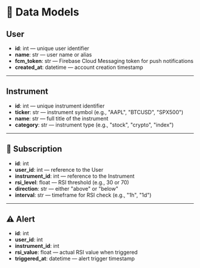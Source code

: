 # 📘 Data Models

## User
- **id**: int — unique user identifier  
- **name**: str — user name or alias  
- **fcm_token**: str — Firebase Cloud Messaging token for push notifications  
- **created_at**: datetime — account creation timestamp  

---

## Instrument
- **id**: int — unique instrument identifier
- **ticker**: str — instrument symbol (e.g., "AAPL", "BTCUSD", "SPX500")  
- **name**: str — full title of the instrument
- **category**: str — instrument type (e.g., "stock", "crypto", "index")

---

## 🔔 Subscription
- **id**: int  
- **user_id**: int — reference to the User 
- **instrument_id**: int — reference to the Instrument
- **rsi_level**: float — RSI threshold (e.g., 30 or 70) 
- **direction**: str — either "above" or "below" 
- **interval**: str — timeframe for RSI check (e.g., "1h", "1d")

---

## ⚠️ Alert
- **id**: int  
- **user_id**: int  
- **instrument_id**: int  
- **rsi_value**: float — actual RSI value when triggered 
- **triggered_at**: datetime — alert trigger timestamp

